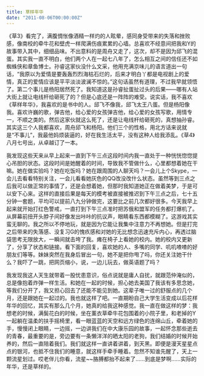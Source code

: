```yaml
---
title: 草样年华
date: "2011-08-06T00:00:00Z"
---
```

《草3》看完了，满腹惆怅像酒精一样灼的人眩晕，感同身受带来的失落和挫败感，像南校的牵牛花和壁虎一样爬满伤痕累累的心墙。总喜欢不经意间把我和Y的故事带入其中，细细品味。不出意料的是周舟又走了，这次，却不是因为邱飞的混蛋。其实我一直不明白，他们两个人在一起七八年了，怎么相互之间的信任还不如蜘蛛侠和章鱼博士。孙睿这家伙没什么文采，他用充满京味儿的语言道出一句话，“我原以为爱情是要轰轰烈烈海枯石烂的，后来才明白丫都是电视剧上的爱情，真正的爱情应该是平平淡淡波澜不惊的。”这句话虽然有道理，不过我早就领悟了。第二个事儿是杨阳居然死了。我知道这是孙睿扯蛋扯过头的后果——哪有人站大街上就让电线杆给砸死了的？但是心底还是一阵阵的难受。说实话，我不喜欢《草样年华》，我喜欢的是书中的人。邱飞不像我，邱飞太王八蛋。但是杨阳像我。喜欢许巍的歌，弹吉他，给心爱的女孩弹吉他，给心爱的女孩写歌，用情专一，不顺之类的。然后这家伙就这么死了，还是让电线杆给砸死的，真想抽孙睿。其实这三个人我都喜欢，周舟邱飞和杨阳。他们三个的性格，用北方话来说就是“不事儿”，我最他妈烦装逼的，好在我生活太平，没有这种人给我添乱。《草4》八月七号出，从卓越订了一本。

我发现这些天来从早上起来一直到下午三点这段时间内我一直处于一种恍恍惚惚提心吊胆的状态。这段时间是她醒着的时间，导致我不管做什么，心里都想着她在干嘛。她在做实验吗？她在吃饭吗？她在跟周围的人聊天吗？一会儿上个Skype，一会儿去看看特别关注，一会儿看看她灰色的QQ改没改什么状态。虽然等到三点之后我可以做正常的事情了，还是会想着她，但那时我知道她正在做着美梦，于是可以安下心来。这样的直接后果是每天的模考被直接被推迟到下午三点之后，七十五分钟一套题，平均可以提前八九分钟做完，这要比之前几次都好很多。今天我早上起来就开始打红色警戒，一直打到下午三点准时把苏俄和盟军的任务都打爆机了。从屏幕前扭开头脖子间好像发出咔咔的抗议声，眼睛看东西都模糊了。这游戏其实蛮无聊的。我之所以不停地玩，就是因为它能让我集中注意力不再想她。但是打完之后带来的失落感、没复习G的愧疚感和对她的无比想念迅速充斥内心，再透过脑袋思考无限放大，一瞬间就击垮了我。瘫在椅子上看她的校内。她的校内又更新了，分享了状态和链接。看下面的回复，喜欢她的人、多嘴的同学、叽叽喳喳的好朋友们等等。妹妹突然在我身后冒出一句，她不是把你甩了吗，你还关注她干什么？我吓了一跳，把网页缩小，说，一边儿玩去，做英语题了吗？

我发现我这人天生就带着一股忧患意识，俗点说就是庸人自扰，就跟范仲淹似的，总是像抱着炸弹一样生活。和她在一起的时候，担心她去美国了我该有多思念她，等我们分开了，我又担心回去了还能不能见到她。这辈子唯一过的舒服点的几个月，还是跟她在一起过的。我也就这样了吧。一直期盼自己大学生活变成以后花样年华的回忆，其实有那么几个月，她真的给我这种感觉。我一直在做这样的梦：我想老的时候，满鬓花白的时候，坐在薰衣草牵牛花包围着的小院子里，和老掉的Y一起躺在温柔的扶手摇椅里，看一眼蓝蓝的天空和远方绿色的连绵山丘，牵着她的手，慢慢闭上眼睛，一边摇，一边讲我们在中大康乐园的故事，一起怀念那些逝去的青春，最重要的是，旁边要有一条懒洋洋的晒太阳的老狗，我们结婚的时候开始养的，然后一直陪着我们。我们就这样一直讲着讲着，到天黑。即便是漫天星星点点的银河，也抵不住我们的睡意，就这样手牵手睡着。忽然不知谁先醒了，天上一颗流星划过。哎老伴儿你看，流星~~胳膊都抬不起来了……到底是梦啊……实际的年华，还是草样的。